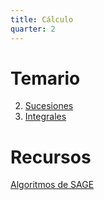 ```yaml
---
title: Cálculo
quarter: 2
---
```


# Temario

2. [Sucesiones](calc/sucesiones.md)
3. [Integrales](calc/integrales.md)

# Recursos

[Algoritmos de SAGE](calc/algoritmos.md)
